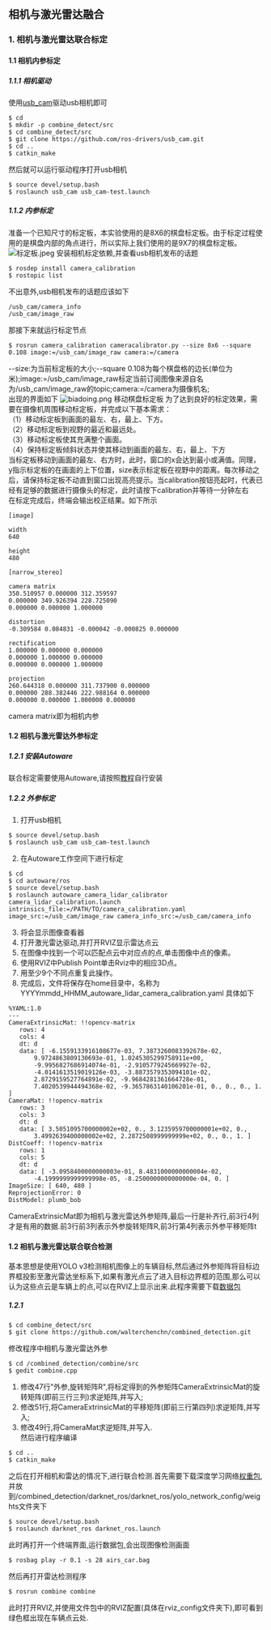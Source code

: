 ## 相机与激光雷达融合
### 1. 相机与激光雷达联合标定
#### 1.1 相机内参标定
##### 1.1.1 相机驱动
使用[usb_cam](https://github.com/ros-drivers/usb_cam)驱动usb相机即可
```
$ cd
$ mkdir -p combine_detect/src
$ cd combine_detect/src
$ git clone https://github.com/ros-drivers/usb_cam.git
$ cd ..
$ catkin_make
```
然后就可以运行驱动程序打开usb相机
```
$ source devel/setup.bash
$ roslaunch usb_cam usb_cam-test.launch 
```
##### 1.1.2 内参标定
准备一个已知尺寸的标定板，本实验使用的是8X6的棋盘标定板。由于标定过程使用的是棋盘内部的角点进行，所以实际上我们使用的是9X7的棋盘标定板。
![标定板.jpeg](https://i.loli.net/2019/11/05/nswLf1Cvd9Qrx8a.png)
安装相机标定依赖,并查看usb相机发布的话题
```
$ rosdep install camera_calibration
$ rostopic list
```
不出意外,usb相机发布的话题应该如下
```
/usb_cam/camera_info
/usb_cam/image_raw
```
那接下来就运行标定节点
```
$ rosrun camera_calibration cameracalibrator.py --size 8x6 --square 0.108 image:=/usb_cam/image_raw camera:=/camera
```
--size:为当前标定板的大小;--square 0.108为每个棋盘格的边长(单位为米);image:=/usb_cam/image_raw标定当前订阅图像来源自名为/usb_cam/image_raw的topic;camera:=/camera为摄像机名;  
出现的界面如下
![biadoing.png](https://i.loli.net/2019/11/05/Q95bBaSjuXrhRyn.png)
移动棋盘标定板
为了达到良好的标定效果，需要在摄像机周围移动标定板，并完成以下基本需求：  
（1）移动标定板到画面的最左、右，最上、下方。  
（2）移动标定板到视野的最近和最远处。  
（3）移动标定板使其充满整个画面。  
（4）保持标定板倾斜状态并使其移动到画面的最左、右，最上、下方  
当标定板移动到画面的最左、右方时，此时，窗口的x会达到最小或满值。同理，y指示标定板的在画面的上下位置，size表示标定板在视野中的距离。每次移动之后，请保持标定板不动直到窗口出现高亮提示。当calibration按钮亮起时，代表已经有足够的数据进行摄像头的标定，此时请按下calibration并等待一分钟左右  
在标定完成后，终端会输出校正结果。如下所示
```
[image]

width
640

height
480

[narrow_stereo]

camera matrix
350.510957 0.000000 312.359597
0.000000 349.926394 228.725090
0.000000 0.000000 1.000000

distortion
-0.309584 0.084831 -0.000042 -0.000825 0.000000

rectification
1.000000 0.000000 0.000000
0.000000 1.000000 0.000000
0.000000 0.000000 1.000000

projection
260.644318 0.000000 311.737900 0.000000
0.000000 288.382446 222.988164 0.000000
0.000000 0.000000 1.000000 0.000000
```
camera matrix即为相机内参
#### 1.2 相机与激光雷达外参标定
##### 1.2.1 安装Autoware
联合标定需要使用Autoware,请按照[教程](https://www.jianshu.com/p/daa91bc28108)自行安装
##### 1.2.2 外参标定
1. 打开usb相机
```
$ source devel/setup.bash
$ roslaunch usb_cam usb_cam-test.launch 
```
2. 在Autoware工作空间下进行标定
```
$ cd
$ cd autoware/ros
$ source devel/setup.bash
$ roslaunch autoware_camera_lidar_calibrator camera_lidar_calibration.launch intrinsics_file:=/PATH/TO/camera_calibration.yaml image_src:=/usb_cam/image_raw camera_info_src:=/usb_cam/camera_info
```
3. 将会显示图像查看器  
4. 打开激光雷达驱动,并打开RVIZ显示雷达点云  
5. 在图像中找到一个可以匹配点云中对应点的点,单击图像中点的像素。  
6. 使用RVIZ中Publish Point单击Rviz中的相应3D点。  
7. 用至少9个不同点重复此操作。  
8. 完成后，文件将保存在home目录中，名称为YYYYmmdd_HHMM_autoware_lidar_camera_calibration.yaml
具体如下
```
%YAML:1.0
---
CameraExtrinsicMat: !!opencv-matrix
   rows: 4
   cols: 4
   dt: d
   data: [ -6.1559133916108677e-03, 7.3873260083392678e-02,
       9.9724863809130693e-01, 1.0245305299758911e+00,
       -9.9956827686914074e-01, -2.9105779245669927e-02,
       -4.0141613519019126e-03, -3.8873579353094101e-02,
       2.8729159527764891e-02, -9.9684281361664728e-01,
       7.4020539944494368e-02, -9.3657863140106201e-01, 0., 0., 0., 1. ]
CameraMat: !!opencv-matrix
   rows: 3
   cols: 3
   dt: d
   data: [ 3.5051095700000002e+02, 0., 3.1235959700000001e+02, 0.,
       3.4992639400000002e+02, 2.2872508999999999e+02, 0., 0., 1. ]
DistCoeff: !!opencv-matrix
   rows: 1
   cols: 5
   dt: d
   data: [ -3.0958400000000003e-01, 8.4831000000000004e-02,
       -4.1999999999999998e-05, -8.2500000000000000e-04, 0. ]
ImageSize: [ 640, 480 ]
ReprojectionError: 0
DistModel: plumb_bob
```
CameraExtrinsicMat即为相机与激光雷达外参矩阵,最后一行是补齐行,前3行4列才是有用的数据.前3行前3列表示外参旋转矩阵R,前3行第4列表示外参平移矩阵t
#### 1.2 相机与激光雷达联合联合检测
基本思想是使用YOLO v3检测相机图像上的车辆目标,然后通过外参矩阵将目标边界框投影至激光雷达坐标系下,如果有激光点云了进入目标边界框的范围,那么可以认为这些点云是车辆上的点,可以在RVIZ上显示出来.此程序需要下载[数据包](my.sharepoint.com/:u:/g/personal/chenhao2017_stu_hit_edu_cn/Ee99PM4AJaxPvItE-KA6iq4BJUKiKOMPneXT8UyFu3kN_g?e=C41X9x)
##### 1.2.1
```
$ cd combine_detect/src
$ git clone https://github.com/walterchenchn/combined_detection.git
```
修改程序中相机与激光雷达外参
```
$ cd /combined_detection/combine/src
$ gedit combine.cpp 
```
1. 修改47行"外参,旋转矩阵R",将标定得到的外参矩阵CameraExtrinsicMat的旋转矩阵(即前三行三列)求逆矩阵,并写入;  
2. 修改51行,将CameraExtrinsicMat的平移矩阵(即前三行第四列)求逆矩阵,并写入;  
3. 修改49行,将CameraMat求逆矩阵,并写入.  
然后进行程序编译
```
$ cd ..
$ catkin_make
```
之后在打开相机和雷达的情况下,进行联合检测.首先需要下载深度学习网络[权重包](https://stuhiteducn-my.sharepoint.com/:u:/g/personal/chenhao2017_stu_hit_edu_cn/ETlas-Z4zvhCv-oJyoYkTWYBjjL1VKUefxGWUpXOc56ZhQ?e=7vKdXL),并放到/combined_detection/darknet_ros/darknet_ros/yolo_network_config/weights文件夹下
```
$ source devel/setup.bash
$ roslaunch darknet_ros darknet_ros.launch
```
此时再打开一个终端界面,运行数据包,会出现图像检测画面
```
$ rosbag play -r 0.1 -s 28 airs_car.bag
```
然后再打开雷达检测程序
```
$ rosrun combine combine
```
此时打开RVIZ,并使用文件包中的RVIZ配置(具体在rviz_config文件夹下),即可看到绿色框出现在车辆点云处.








